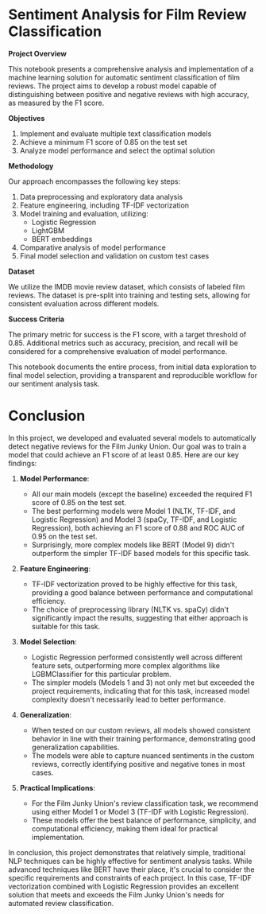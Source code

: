 # Sentiment Analysis for Film Review Classification

**Project Overview**

This notebook presents a comprehensive analysis and implementation of a machine learning solution for automatic sentiment classification of film reviews. The project aims to develop a robust model capable of distinguishing between positive and negative reviews with high accuracy, as measured by the F1 score.

**Objectives**

1. Implement and evaluate multiple text classification models
2. Achieve a minimum F1 score of 0.85 on the test set
3. Analyze model performance and select the optimal solution

**Methodology**

Our approach encompasses the following key steps:

1. Data preprocessing and exploratory data analysis
2. Feature engineering, including TF-IDF vectorization
3. Model training and evaluation, utilizing:
   - Logistic Regression
   - LightGBM
   - BERT embeddings
4. Comparative analysis of model performance
5. Final model selection and validation on custom test cases

**Dataset**

We utilize the IMDB movie review dataset, which consists of labeled film reviews. The dataset is pre-split into training and testing sets, allowing for consistent evaluation across different models.

**Success Criteria**

The primary metric for success is the F1 score, with a target threshold of 0.85. Additional metrics such as accuracy, precision, and recall will be considered for a comprehensive evaluation of model performance.

This notebook documents the entire process, from initial data exploration to final model selection, providing a transparent and reproducible workflow for our sentiment analysis task.

# Conclusion

In this project, we developed and evaluated several models to automatically detect negative reviews for the Film Junky Union. Our goal was to train a model that could achieve an F1 score of at least 0.85. Here are our key findings:

1. **Model Performance**: 
   - All our main models (except the baseline) exceeded the required F1 score of 0.85 on the test set.
   - The best performing models were Model 1 (NLTK, TF-IDF, and Logistic Regression) and Model 3 (spaCy, TF-IDF, and Logistic Regression), both achieving an F1 score of 0.88 and ROC AUC of 0.95 on the test set.
   - Surprisingly, more complex models like BERT (Model 9) didn't outperform the simpler TF-IDF based models for this specific task.

2. **Feature Engineering**: 
   - TF-IDF vectorization proved to be highly effective for this task, providing a good balance between performance and computational efficiency.
   - The choice of preprocessing library (NLTK vs. spaCy) didn't significantly impact the results, suggesting that either approach is suitable for this task.

3. **Model Selection**: 
   - Logistic Regression performed consistently well across different feature sets, outperforming more complex algorithms like LGBMClassifier for this particular problem.
   - The simpler models (Models 1 and 3) not only met but exceeded the project requirements, indicating that for this task, increased model complexity doesn't necessarily lead to better performance.

4. **Generalization**: 
   - When tested on our custom reviews, all models showed consistent behavior in line with their training performance, demonstrating good generalization capabilities.
   - The models were able to capture nuanced sentiments in the custom reviews, correctly identifying positive and negative tones in most cases.

5. **Practical Implications**: 
   - For the Film Junky Union's review classification task, we recommend using either Model 1 or Model 3 (TF-IDF with Logistic Regression).
   - These models offer the best balance of performance, simplicity, and computational efficiency, making them ideal for practical implementation.

In conclusion, this project demonstrates that relatively simple, traditional NLP techniques can be highly effective for sentiment analysis tasks. While advanced techniques like BERT have their place, it's crucial to consider the specific requirements and constraints of each project. In this case, TF-IDF vectorization combined with Logistic Regression provides an excellent solution that meets and exceeds the Film Junky Union's needs for automated review classification.

